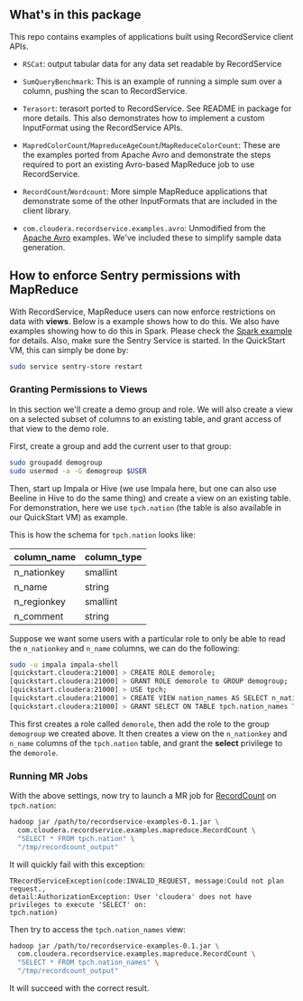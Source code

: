 ## What's in this package

This repo contains examples of applications built using RecordService client APIs.

- `RSCat`: output tabular data for any data set readable by RecordService

- `SumQueryBenchmark`: This is an example of running a simple sum over a column,
  pushing the scan to RecordService.

- `Terasort`: terasort ported to RecordService. See README in package for more
  details. This also demonstrates how to implement a custom InputFormat using
  the RecordService APIs.

- `MapredColorCount`/`MapreduceAgeCount`/`MapReduceColorCount`: These are the examples
  ported from Apache Avro and demonstrate the steps required to port an existing
  Avro-based MapReduce job to use RecordService.

- `RecordCount`/`Wordcount`: More simple MapReduce applications that demonstrate some
  of the other InputFormats that are included in the client library.

- `com.cloudera.recordservice.examples.avro`: Unmodified from the [Apache Avro](https://avro.apache.org/) examples.
  We've included these to simplify sample data generation.

## How to enforce Sentry permissions with MapReduce

With RecordService, MapReduce users can now enforce restrictions on data with **views**. Below is a
example shows how to do this. We also have examples showing how to do this in Spark. Please
check the [Spark example](../examples-spark/README.md#how-to-enforce-sentry-permissions-with-spark) for details.
Also, make sure the Sentry Service is started. In the QuickStart VM, this can simply be done by:

```bash
sudo service sentry-store restart
```

### Granting Permissions to Views

In this section we'll create a demo group and role. We will also create a view on a selected
subset of columns to an existing table, and grant access of that view to the demo role.

First, create a group and add the current user to that group:

```bash
sudo groupadd demogroup
sudo usermod -a -G demogroup $USER
```

Then, start up Impala or Hive (we use Impala here, but one can also use Beeline in Hive to do the same thing) and 
create a view on an existing table. For demonstration, here we use
`tpch.nation` (the table is also available in our QuickStart VM) as example.

This is how the schema for `tpch.nation` looks like:

| column_name | column_type |
|-------------|-------------|
| n_nationkey | smallint    |
| n_name      | string      |
| n_regionkey | smallint    |
| n_comment   | string      |

Suppose we want some users with a particular role to only be able to read the
 `n_nationkey` and `n_name` columns, we can do the following:

```bash
sudo -u impala impala-shell
[quickstart.cloudera:21000] > CREATE ROLE demorole;
[quickstart.cloudera:21000] > GRANT ROLE demorole to GROUP demogroup;
[quickstart.cloudera:21000] > USE tpch;
[quickstart.cloudera:21000] > CREATE VIEW nation_names AS SELECT n_nationkey, n_name FROM tpch.nation;
[quickstart.cloudera:21000] > GRANT SELECT ON TABLE tpch.nation_names TO ROLE demorole;
```

This first creates a role called `demorole`, then add the role
to the group `demogroup` we created above. It then creates a view on the `n_nationkey` and `n_name` columns of
the `tpch.nation` table, and grant the **select** privilege to the `demorole`.

### Running MR Jobs

With the above settings, now try to launch a MR job for [RecordCount](src/main/java/com/cloudera/recordservice/examples/mapreduce/RecordCount.java)
on `tpch.nation`:

```bash
hadoop jar /path/to/recordservice-examples-0.1.jar \
  com.cloudera.recordservice.examples.mapreduce.RecordCount \
  "SELECT * FROM tpch.nation" \
  "/tmp/recordcount_output"
```

It will quickly fail with this exception:

```
TRecordServiceException(code:INVALID_REQUEST, message:Could not plan request.,
detail:AuthorizationException: User 'cloudera' does not have privileges to execute 'SELECT' on:
tpch.nation)
```

Then try to access the `tpch.nation_names` view:
 
```bash
hadoop jar /path/to/recordservice-examples-0.1.jar \
  com.cloudera.recordservice.examples.mapreduce.RecordCount \
  "SELECT * FROM tpch.nation_names" \
  "/tmp/recordcount_output"
```

It will succeed with the correct result.
